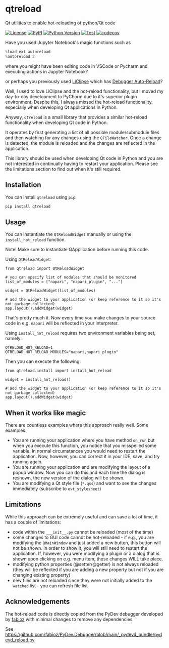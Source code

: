 # qtreload
 Qt utilities to enable hot-reloading of python/Qt code

[![License](https://img.shields.io/pypi/l/qtreload.svg?color=green)](https://github.com/lukasz-migas/qtreload/raw/main/LICENSE)
[![PyPI](https://img.shields.io/pypi/v/qtreload.svg?color=green)](https://pypi.org/project/qtreload)
[![Python
Version](https://img.shields.io/pypi/pyversions/qtreload.svg?color=green)](https://python.org)
[![Test](https://github.com/lukasz-migas/qtreload/actions/workflows/test_and_deploy.yml/badge.svg)](https://github.com/lukasz-migas/qtreload/actions/workflows/test_and_deploy.yml)
[![codecov](https://codecov.io/gh/lukasz-migas/qtreload/branch/main/graph/badge.svg?token=dcsjgl1sOi)](https://codecov.io/gh/lukasz-migas/qtreload)

Have you used Jupyter Notebook's magic functions such as 

```python
%load_ext autoreload
%autoreload 2
```

where you might have been editing code in VSCode or Pycharm and executing actions in Jupyter Notebook?

or perhaps you previously used [LiClipse](https://www.liclipse.com/) which has [Debugger Auto-Reload](https://www.pydev.org/manual_adv_debugger_auto_reload.html)?

Well, I used to love LiClipse and the hot-reload functionality, but I moved my day-to-day development to PyCharm due to it's superior plugin environment. Despite this, I always missed
the hot-reload functionality, especially when developing Qt applications in Python.

Anyway, `qtreload` is a small library that provides a similar hot-reload functionality when developing Qt code in Python.

It operates by first generating a list of all possible module/submodule files and then watching for any changes using the   `QFileWatcher`. Once a change is detected, the module
is reloaded and the changes are reflected in the application.

This library should be used when developing Qt code in Python and you are not interested in continually having to restart your application. Please see the limitations section to find out when it's still required.


## Installation

You can install `qtreload` using `pip`:

```bash
pip install qtreload
```

## Usage

You can instantiate the `QtReloadWidget` manually or using the `install_hot_reload` function.

Note! Make sure to instantiate QApplication before running this code.


Using `QtReloadWidget`:

```
from qtreload import QtReloadWidget

# you can specify list of modules that should be monitored
list_of_modules = ["napari", "napari_plugin", "..."]

widget = QtReloadWidget(list_of_modules)

# add the widget to your application (or keep reference to it so it's not garbage collected)
app.layout().addWidget(widget)
```

That's pretty much it. Now every time you make changes to your source code in e.g. `napari` will be reflected in your interpreter.

Using `install_hot_reload` requires two environment variables being set, namely:

```
QTRELOAD_HOT_RELOAD=1
QTRELOAD_HOT_RELOAD_MODULES="napari,napari_plugin"
```

Then you can execute the following:
```
from qtreload.install import install_hot_reload

widget = install_hot_reload()

# add the widget to your application (or keep reference to it so it's not garbage collected)
app.layout().addWidget(widget)
```

## When it works like magic

 There are countless examples where this approach really well. Some examples:

 - You are running your application where you have method `on_run` but when you execute this function, you notice that you misspelled some variable. In normal circumstances you would need to restart the application. Now, however, you can correct it in your IDE, save, and try running again.
 - You are running your application and are modifying the layout of a popup window. Now you can do this and each time the dialog is reshown, the new version of the dialog will be shown.
 - You are modifying a Qt style file (`*.qss`) and want to see the changes immediately (subscribe to `evt_stylesheet`)

## Limitations

While this approach can be extremely useful and can save a lot of time, it has a couple of limitations:

- code within the `___init__.py` cannot be reloaded (most of the time)
- some changes to GUI code cannot be hot-reloaded - if e.g., you are modifying the `QMainWindow` and just added a new button, this button will not be shown. In order to show it, you will still need to restart the application. If, however, you were modifying a plugin or a dialog that is shown upon clicking on e.g. menu item, these changes WILL take place.
- modifying python properties (@setter/@getter) is not always reloaded (they will be reflected if you are adding a new property but not if you are changing existing property)
- new files are not reloaded since they were not initially added to the `watched` list - you can refresh file list

## Acknowledgements

The hot-reload code is directly copied from the PyDev debugger developed by [fabioz](https://github.com/fabioz) with minimal changes to remove any dependencies

See https://github.com/fabioz/PyDev.Debugger/blob/main/_pydevd_bundle/pydevd_reload.py

